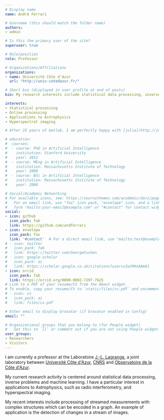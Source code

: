 ```yaml
---
# Display name
name: André Ferrari

# Username (this should match the folder name)
authors:
- admin

# Is this the primary user of the site?
superuser: true

# Role/position
role: Professor

# Organizations/Affiliations
organizations:
- name: Université Côte d'Azur
  url: "http://univ-cotedazur.fr/"

# Short bio (displayed in user profile at end of posts)
bio: My research interests include statistical data processing, inverse problems and machine learning

interests:
- Statistical processing
- Online processing
- Applications to Astrophysics 
- Hyperspectral imaging

# After 25 years of matlab, I am perfectly happy with [julia](http://julialang.org) since 2014 (v0.3.1).

# education:
#  courses:
#  - course: PhD in Artificial Intelligence
#    institution: Stanford University
#    year: 2012
#  - course: MEng in Artificial Intelligence
#    institution: Massachusetts Institute of Technology
#    year: 2009
#  - course: BSc in Artificial Intelligence
#    institution: Massachusetts Institute of Technology
#    year: 2008

# Social/Academic Networking
# For available icons, see: https://sourcethemes.com/academic/docs/page-builder/#icons
#   For an email link, use "fas" icon pack, "envelope" icon, and a link in the
#   form "mailto:your-email@example.com" or "#contact" for contact widget.
social:
- icon: github
  icon_pack: fab
  link: https://github.com/andferrari
- icon: envelope
  icon_pack: fas
  link: '#contact'  # For a direct email link, use "mailto:test@example.org".
# - icon: twitter
#   icon_pack: fab
#   link: https://twitter.com/GeorgeCushen
# - icon: google-scholar
#   icon_pack: ai
#   link: https://scholar.google.co.uk/citations?user=sIwtMXoAAAAJ
- icon: orcid
  icon_pack: fab
  link: https://orcid.org/0000-0002-7297-7625
# Link to a PDF of your resume/CV from the About widget.
# To enable, copy your resume/CV to `static/files/cv.pdf` and uncomment the lines below.
# - icon: cv
#   icon_pack: ai
#   link: files/cv.pdf

# Enter email to display Gravatar (if Gravatar enabled in Config)
email: ""

# Organizational groups that you belong to (for People widget)
#   Set this to `[]` or comment out if you are not using People widget.
user_groups:
- Researchers
- Visitors
---
```


I am currently a professor at the Laboratoire [J.-L. Lagrange](https://lagrange.oca.eu/), a joint laboratory between [Université Côte d'Azur](http://univ-cotedazur.fr/), [CNRS](https://www.cnrs.fr/) and [Observatoire de la Côte d'Azur](https://www.oca.eu/).

My current research  activity is centered around statistical data processing, inverse problems and machine learning. I have a particular interest in applications to Astrophysics, such as radio interferometry, and hyperspectral imaging.

My recent interests include processing of streamed measurements with complex structures
which can be encoded in a graph. An example of application is the detection of
changes in a stream of images.



